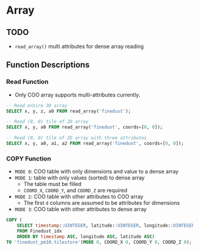 # Array

## TODO

- `read_array()` multi attributes for dense array reading

## Function Descriptions

### Read Function

- Only COO array supports multi-attributes currently.

```SQL
-- Read entire 3D array
SELECT x, y, z, a0 FROM read_array('finedust');

-- Read (0, 0) tile of 2D array 
SELECT x, y, a0 FROM read_array('finedust', coords=[0, 0]);

-- Read (0, 0) tile of 2D array with three attributes
SELECT x, y, a0, a1, a2 FROM read_array('finedust', coords=[0, 0]);
```

### COPY Function

- `MODE 0`: COO table with only dimensions and value to a dense array
- `MODE 1`: table with only values (sorted) to dense array
    - The table must be filled
    - `COORD_X`, `COORD_Y`, and `COORD_Z` are required
- `MODE 2`: COO table with other attributes to COO array
    - The first `d` columns are assumed to be attributes for dimensions
- `MODE 3`: COO table with other attributes to dense array

```sql
COPY (
    SELECT timestamp::UINTEGER, latitude::UINTEGER, longitude::UINTEGER, pm10::DOUBLE 
    FROM Finedust_idx 
    ORDER BY timestamp ASC, longitude ASC, latitude ASC) 
TO 'finedust_pm10.tilestore'(MODE 0, COORD_X 0, COORD_Y 0, COORD_Z 0);
```